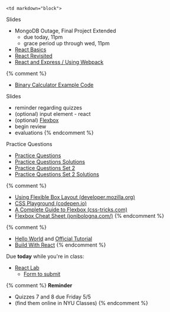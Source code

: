 	<td markdown="block">

Slides

* MongoDB Outage, Final Project Extended
    * due today, 11pm
    * grace period up through wed, 11pm
* [React Basics](slides/26/react.html)
* [React Revisited](slides/26/react-webpack.html)
* [React and Express / Using Webpack](slides/26/react-webpack-continued.html)

{% comment %}
* [Binary Calculator Example Code](https://github.com/nyu-csci-ua-0480-001-fall-2016/examples/blob/master/class27/binary-calculator/src/index.js)


Slides 

* reminder regarding quizzes
* (optional) input element - react
* (optional) [Flexbox](slides/22/flexbox.html)
* begin review
* evaluations
{% endcomment %}

Practice Questions

* [Practice Questions](resources/handouts/final/final_exam_practice.pdf)
* [Practice Questions Solutions](resources/handouts/final/final_exam_practice_solutions.pdf)
* [Practice Questions Set 2](resources/handouts/final/final_exam_practice_2.pdf)
* [Practice Questions Set 2 Solutions](resources/handouts/final/final_exam_practice_2_solutions.pdf)

</td>
	<td markdown="block">

{% comment %}
* [Using Flexible Box Layout (developer.mozilla.org)](https://developer.mozilla.org/en-US/docs/Web/CSS/CSS_Flexible_Box_Layout/Using_CSS_flexible_boxes)
* [CSS Playground (codepen.io)](https://codepen.io/enxaneta/full/adLPwv/)
* [A Complete Guide to Flexbox (css-tricks.com)](https://css-tricks.com/snippets/css/a-guide-to-flexbox/)
* [Flexbox Cheat Sheet (jonibologna.com/)](http://jonibologna.com/flexbox-cheatsheet/)
{% endcomment %}

{% comment %}
* [Hello World](https://facebook.github.io/react/docs/hello-world.html) and [Official Tutorial](https://facebook.github.io/react/tutorial/tutorial.html)
* [Build With React](http://buildwithreact.com/)
{% endcomment %}

</td>
	<td markdown="block">

Due __today__ while you're in class:

* [React Lab](homework/react-lab.html)
    * [Form to submit](https://docs.google.com/forms/d/e/1FAIpQLScX9gG1czW9wZqdNaQZMQu0zWZXdAHhU5BN4LjzVaWewEhD3Q/viewform)

{% comment %}
__Reminder__

* Quizzes 7 and 8 due Friday 5/5
* (find them online in NYU Classes)
{% endcomment %}

</td>

